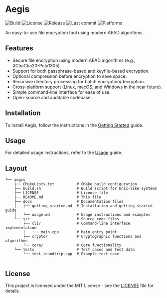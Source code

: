 # Aegis

![Build](https://github.com/edybostina/aegis/actions/workflows/build.yml/badge.svg)
![License](https://img.shields.io/github/license/edybostina/aegis)
![Release](https://img.shields.io/github/v/release/edybostina/aegis)
![Last commit](https://img.shields.io/github/last-commit/edybostina/aegis)
![Platforms](https://img.shields.io/badge/platform-linux%20%7C%20macOS-lightgrey)



An easy-to-use file encryption tool using modern AEAD algorithms.

## Features

- Secure file encryption using modern AEAD algorithms (e.g., XChaCha20-Poly1305).
- Support for both passphrase-based and keyfile-based encryption.
- Optional compression before encryption to save space.
- Recursive directory processing for batch encryption/decryption.
- Cross-platform support (Linux, macOS, and Windows in the near future).
- Simple command-line interface for ease of use.
- Open-source and auditable codebase.

## Installation

To install Aegis, follow the instructions in the [Getting Started](docs/getting_started.md#installation) guide.

## Usage

For detailed usage instructions, refer to the [Usage](docs/usage.md) guide.

## Layout

```
└── aegis
    ├── CMakeLists.txt          # CMake build configuration
    ├── build.sh                # Build script for Unix-like systems
    ├── LICENSE                 # License file
    ├── README.md               # This file
    ├── docs                    # Documentation files
    │   ├── getting_started.md  # Installation and getting started guide
    │   └── usage.md            # Usage instructions and examples
    └── src                     # Source code files
        ├── cli/                # Command-line interface implementation
        │   └── main.cpp        # Main entry point
        ├── crypto/             # Cryptographic functions and algorithms
        └── core/               # Core functionality
    └── tests                   # Test cases and test data
        └── test_roundtrip.cpp  # Example test case
    
```
## License

This project is licensed under the MIT License - see the [LICENSE](LICENSE) file for details.
